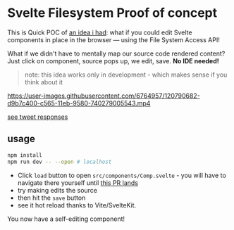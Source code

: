 # Svelte Filesystem Proof of concept

This is Quick POC of [an idea i had](https://twitter.com/swyx/status/1396005314227539968): what if you could edit Svelte components in place in the browser — using the File System Access API!

What if we didn't have to mentally map our source code rendered content? Just click on component, source pops up, we edit, save. **No IDE needed!**

> note: this idea works only in development - which makes sense if you think about it


https://user-images.githubusercontent.com/6764957/120790682-d9b7c400-c565-11eb-9580-740279005543.mp4


[see tweet responses](https://twitter.com/swyx/status/1400764771520040963)

## usage

```bash
npm install
npm run dev -- --open # localhost 
```

- Click `load` button to open `src/components/Comp.svelte` - you will have to navigate there yourself until [this PR lands](https://github.com/WICG/file-system-access/pull/287)
- try making edits the source
- then hit the `save` button
- see it hot reload thanks to Vite/SvelteKit. 

You now have a self-editing component!
